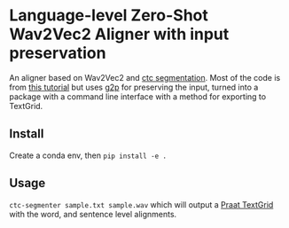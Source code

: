 # Language-level Zero-Shot Wav2Vec2 Aligner with input preservation

An aligner based on Wav2Vec2 and [ctc segmentation](https://github.com/lumaku/ctc-segmentation). Most of the code is from [this tutorial](https://pytorch.org/audio/main/tutorials/forced_alignment_for_multilingual_data_tutorial.html) but uses [g2p](https://github.com/roedoejet/g2p) for preserving the input, turned into a package with a command line interface with a method for exporting to TextGrid.

## Install

Create a conda env, then `pip install -e .`

## Usage

`ctc-segmenter sample.txt sample.wav` which will output a [Praat TextGrid](https://www.fon.hum.uva.nl/praat/) with the word, and sentence level alignments.
